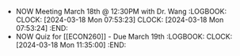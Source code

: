 - NOW Meeting March 18th @ 12:30PM with Dr. Wang
  :LOGBOOK:
  CLOCK: [2024-03-18 Mon 07:53:23]
  CLOCK: [2024-03-18 Mon 07:53:24]
  :END:
- NOW Quiz for [[ECON260]] - Due March 19th
  :LOGBOOK:
  CLOCK: [2024-03-18 Mon 11:35:00]
  :END: